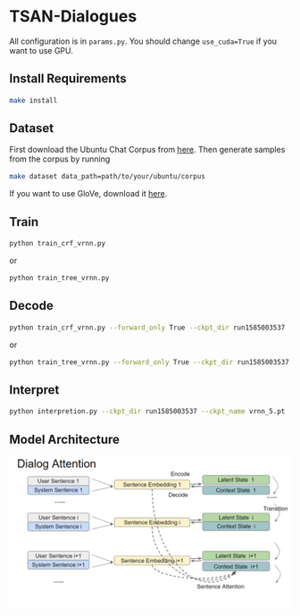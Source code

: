 # TSAN-Dialogues

All configuration is in `params.py`. You should change `use_cuda=True` if you want to use GPU.

## Install Requirements

```bash
make install
```

## Dataset

First download the Ubuntu Chat Corpus from [here](https://daviduthus.org/UCC/).
Then generate samples from the corpus by running

```bash
make dataset data_path=path/to/your/ubuntu/corpus
```

If you want to use GloVe, download it [here](https://nlp.stanford.edu/projects/glove/).

## Train  

```bash
python train_crf_vrnn.py
```

or

```bash
python train_tree_vrnn.py
```

## Decode

```bash
python train_crf_vrnn.py --forward_only True --ckpt_dir run1585003537 --ckpt_name vrnn_5.pt
```

or

```bash
python train_tree_vrnn.py --forward_only True --ckpt_dir run1585003537 --ckpt_name vrnn_5.pt
```

## Interpret

```bash
python interpretion.py --ckpt_dir run1585003537 --ckpt_name vrnn_5.pt
```

## Model Architecture

![Image 1](imgs/dialog_attn.PNG)